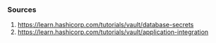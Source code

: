 ### Sources
1. https://learn.hashicorp.com/tutorials/vault/database-secrets
2. https://learn.hashicorp.com/tutorials/vault/application-integration

